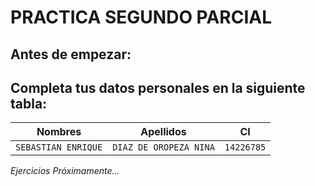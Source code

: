 # PRACTICA SEGUNDO PARCIAL
## Antes de empezar:
Completa tus datos personales en la siguiente tabla:
-------------------------
| Nombres  | Apellidos  | CI   |
| -------- | ---------- | ---- |
| `SEBASTIAN ENRIQUE` | `DIAZ DE OROPEZA NINA` | `14226785` |

*Ejercicios Próximamente...*
